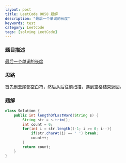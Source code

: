 ```yaml
---
layout: post
title: LeetCode 0058 题解
description: "最后一个单词的长度"
keywords: test
category: LeetCode
tags: [solving LeetCode]
---
```


### 题目描述
[最后一个单词的长度](https://leetcode-cn.com/problems/length-of-last-word/)

### 思路
首先删去尾部空白符，然后从后往前扫描，遇到空格结束返回。

### 题解

```java
class Solution {
    public int lengthOfLastWord(String s) {
        String str = s.trim();
        int count = 0;
        for(int i = str.length()-1; i >= 0; i--){
            if(str.charAt(i) == ' ') break;
            count++;
        }
        return count;
    }
}
```